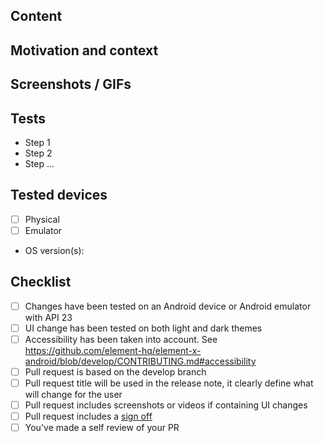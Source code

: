 <!-- Please read [CONTRIBUTING.md](https://github.com/element-hq/element-x-android/blob/develop/CONTRIBUTING.md) before submitting your pull request -->
 
## Content

<!-- Describe shortly what has been changed -->

## Motivation and context

<!-- Provide link to the corresponding issue if applicable or explain the context -->

## Screenshots / GIFs

<!--
We have screenshot tests in the project, so attaching screenshots to a PR is not mandatory, as far as there
is a Composable Preview covering the changes. In this case, the change will appear in the file diff.
Note that all the UI composables should be covered by a Composable Preview.

Providing a video of the change is still very useful for the reviewer and for the history of the project.

You can use a table like this to show screenshots comparison.
Uncomment this markdown table below and edit the last line `|||`:
|copy screenshot of before here|copy screenshot of after here|

|Before|After|
|-|-|
|||
 -->

## Tests

<!-- Explain how you tested your development -->

- Step 1
- Step 2
- Step ...

## Tested devices

- [ ] Physical
- [ ] Emulator
- OS version(s):

## Checklist

<!-- Depending on the Pull Request content, it can be acceptable if some of the following checkboxes stay unchecked. -->

- [ ] Changes have been tested on an Android device or Android emulator with API 23
- [ ] UI change has been tested on both light and dark themes
- [ ] Accessibility has been taken into account. See https://github.com/element-hq/element-x-android/blob/develop/CONTRIBUTING.md#accessibility
- [ ] Pull request is based on the develop branch
- [ ] Pull request title will be used in the release note, it clearly define what will change for the user
- [ ] Pull request includes screenshots or videos if containing UI changes
- [ ] Pull request includes a [sign off](https://matrix-org.github.io/synapse/latest/development/contributing_guide.html#sign-off)
- [ ] You've made a self review of your PR
